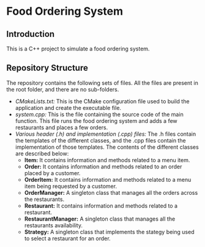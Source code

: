 # Food Ordering System

## Introduction
This is a C++ project to simulate a food ordering system.

## Repository Structure
The repository contains the following sets of files. All the files are present in the root folder, and there are no sub-folders.
- *CMakeLists.txt:* This is the CMake configuration file used to build the application and create the executable file.
- *system.cpp:* This is the file containing the source code of the main function. This file runs the food ordering system and adds a few restaurants and places a few orders.
- *Various header (.h) and implementation (.cpp) files:* The .h files contain the templates of the different classes, and the .cpp files contain the implementation of those templates. The contents of the different classes are described below:
  - **Item:** It contains information and methods related to a menu item.
  - **Order:** It contains information and methods related to an order placed by a customer.
  - **OrderItem:** It contains information and methods related to a menu item being requested by a customer.
  - **OrderManager:** A singleton class that manages all the orders across the restaurants.
  - **Restaurant:** It contains information and methods related to a restaurant.
  - **RestaurantManager:** A singleton class that manages all the restaurants availability.
  - **Strategy:** A singleton class that implements the stategy being used to select a restaurant for an order.